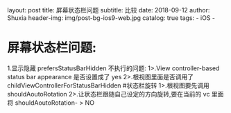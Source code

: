 layout:     post
title:      屏幕状态栏问题
subtitle:   比较
date:       2018-09-12
author:     Shuxia
header-img: img/post-bg-ios9-web.jpg
catalog: true
tags:
    - iOS -

# 屏幕状态栏问题:
1.显示隐藏
prefersStatusBarHidden 不执行的问题:
1>.View controller-based status bar appearance 是否设置成了 yes
2>.根视图里面是否调用了childViewControllerForStatusBarHidden
#状态栏旋转
1>.根视图要先调用 shouldAoutoRotation
2>.让状态栏跟随自己设定的方向旋转,要在当前的 vc 里面 将 shouldAoutoRotation- > NO
